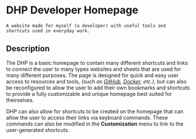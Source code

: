 # DHP Developer Homepage
    A website made for myself (a developer) with useful tools and shortcuts used in everyday work.

## Description
The DHP is a basic homepage to contain many different shortcuts and links to connect the user to many types websites and sheets that are used for many different purposes. The page is designed for quick and easy user access to resources and tools, *(such as [GitHub](www.github.com), [Docker](www.docker.com), etc.)*, but can also be reconfigured to allow the user to add their own bookmarks and shortcuts to provide a fully customizable and unique homepage best suited for theirselves.

DHP can also allow for shortcuts to be created on the homepage that can allow the user to access their links via keyboard commands. These commands can also be modified in the **Customization** menu to link to the user-generated shortcuts.

